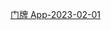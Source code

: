 [门牌 App-2023-02-01](https://vkceyugu.cdn.bspapp.com/VKCEYUGU-1227af61-0acf-4bb5-901d-e9e4a012a543/8374d523-2ff1-4a3c-a936-0d7f9dd66982.apk)

